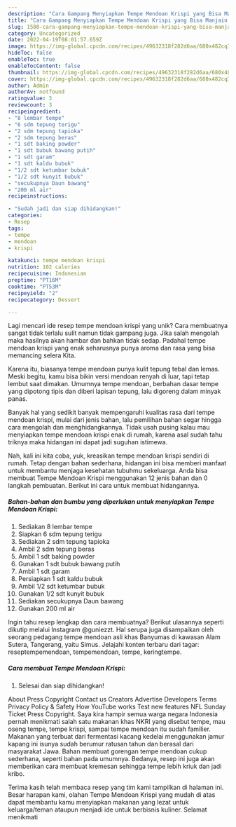 ```yaml
---
description: "Cara Gampang Menyiapkan Tempe Mendoan Krispi yang Bisa Manjain Lidah"
title: "Cara Gampang Menyiapkan Tempe Mendoan Krispi yang Bisa Manjain Lidah"
slug: 1580-cara-gampang-menyiapkan-tempe-mendoan-krispi-yang-bisa-manjain-lidah
category: Uncategorized
date: 2022-04-19T08:01:57.659Z
image: https://img-global.cpcdn.com/recipes/49632318f282d6aa/680x482cq70/tempe-mendoan-krispi-foto-resep-utama.jpg
hideToc: false
enableToc: true
enableTocContent: false
thumbnail: https://img-global.cpcdn.com/recipes/49632318f282d6aa/680x482cq70/tempe-mendoan-krispi-foto-resep-utama.jpg
cover: https://img-global.cpcdn.com/recipes/49632318f282d6aa/680x482cq70/tempe-mendoan-krispi-foto-resep-utama.jpg
author: Admin
authorAv: notfound
ratingvalue: 3
reviewcount: 3
recipeingredient:
- "8 lembar tempe"
- "6 sdm tepung terigu"
- "2 sdm tepung tapioka"
- "2 sdm tepung beras"
- "1 sdt baking powder"
- "1 sdt bubuk bawang putih"
- "1 sdt garam"
- "1 sdt kaldu bubuk"
- "1/2 sdt ketumbar bubuk"
- "1/2 sdt kunyit bubuk"
- "secukupnya Daun bawang"
- "200 ml air"
recipeinstructions:

- "Sudah jadi dan siap dihidangkan!"
categories:
- Resep
tags:
- tempe
- mendoan
- krispi

katakunci: tempe mendoan krispi 
nutrition: 102 calories
recipecuisine: Indonesian
preptime: "PT16M"
cooktime: "PT53M"
recipeyield: "2"
recipecategory: Dessert

---
```





Lagi mencari ide resep tempe mendoan krispi yang unik? Cara membuatnya sangat tidak terlalu sulit namun tidak gampang juga. Jika salah mengolah maka hasilnya akan hambar dan bahkan tidak sedap. Padahal tempe mendoan krispi yang enak seharusnya punya aroma dan rasa yang bisa memancing selera Kita.





Karena itu, biasanya tempe mendoan punya kulit tepung tebal dan lemas. Meski begitu, kamu bisa bikin versi mendoan renyah di luar, tapi tetap lembut saat dimakan. Umumnya tempe mendoan, berbahan dasar tempe yang dipotong tipis dan diberi lapisan tepung, lalu digoreng dalam minyak panas.

Banyak hal yang sedikit banyak mempengaruhi kualitas rasa dari tempe mendoan krispi, mulai dari jenis bahan, lalu pemilihan bahan segar hingga cara mengolah dan menghidangkannya. Tidak usah pusing kalau mau menyiapkan tempe mendoan krispi enak di rumah, karena asal sudah tahu triknya maka hidangan ini dapat jadi suguhan istimewa.






Nah, kali ini kita coba, yuk, kreasikan tempe mendoan krispi sendiri di rumah. Tetap dengan bahan sederhana, hidangan ini bisa memberi manfaat untuk membantu menjaga kesehatan tubuhmu sekeluarga. Anda bisa membuat Tempe Mendoan Krispi menggunakan 12 jenis bahan dan 0 langkah pembuatan. Berikut ini cara untuk membuat hidangannya.

<!--inarticleads1-->

##### Bahan-bahan dan bumbu yang diperlukan untuk menyiapkan Tempe Mendoan Krispi:

1. Sediakan 8 lembar tempe
1. Siapkan 6 sdm tepung terigu
1. Sediakan 2 sdm tepung tapioka
1. Ambil 2 sdm tepung beras
1. Ambil 1 sdt baking powder
1. Gunakan 1 sdt bubuk bawang putih
1. Ambil 1 sdt garam
1. Persiapkan 1 sdt kaldu bubuk
1. Ambil 1/2 sdt ketumbar bubuk
1. Gunakan 1/2 sdt kunyit bubuk
1. Sediakan secukupnya Daun bawang
1. Gunakan 200 ml air


Ingin tahu resep lengkap dan cara membuatnya? Berikut ulasannya seperti dikutip melalui Instagram @guniezzt. Hal serupa juga disampaikan oleh seorang pedagang tempe mendoan asli khas Banyumas di kawasan Alam Sutera, Tangerang, yaitu Simus. Jelajahi konten terbaru dari tagar: reseptempemendoan, tempemendoan, tempe, keringtempe. 

<!--inarticleads2-->

##### Cara membuat Tempe Mendoan Krispi:


1. Selesai dan siap dihidangkan!

About Press Copyright Contact us Creators Advertise Developers Terms Privacy Policy &amp; Safety How YouTube works Test new features NFL Sunday Ticket Press Copyright. Saya kira hampir semua warga negara Indonesia pernah menikmati salah satu makanan khas NKRI yang disebut tempe, mau oseng tempe, tempe krispi, sampai tempe mendoan itu sudah familier. Makanan yang terbuat dari fermentasi kacang kedelai menggunakan jamur kapang ini isunya sudah berumur ratusan tahun dan berasal dari masyarakat Jawa. Bahan membuat gorengan tempe mendoan cukup sederhana, seperti bahan pada umumnya. Bedanya, resep ini juga akan memberikan cara membuat kremesan sehingga tempe lebih kriuk dan jadi kribo. 

Terima kasih telah membaca resep yang tim kami tampilkan di halaman ini. Besar harapan kami, olahan Tempe Mendoan Krispi yang mudah di atas dapat membantu kamu menyiapkan makanan yang lezat untuk keluarga/teman ataupun menjadi ide untuk berbisnis kuliner. Selamat menikmati
